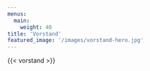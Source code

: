 ```yaml
---
menus:
  main:
    weight: 40
title: 'Vorstand'
featured_image: '/images/vorstand-hero.jpg'
---
```

{{< vorstand >}}
